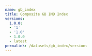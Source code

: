 ```yaml
---
name: gb_index
title: Composite GB IMD Index
versions:
  1.0.0:
  - '1'
  - '1.0'
  - 1.0.0
  - latest
permalink: /datasets/gb_index/versions
---
```


